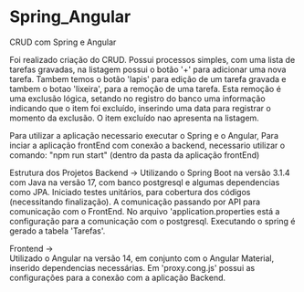 # Spring_Angular
CRUD com Spring e Angular 

Foi realizado criação do CRUD.
Possui processos simples, com uma lista de tarefas gravadas, 
na listagem possui o botão '+' para adicionar uma nova tarefa. Tambem temos o botão 'lapis' para edição de um tarefa gravada e tambem
o botao 'lixeira', para a remoção de uma tarefa. Esta remoção é uma exclusão lógica, setando no registro do banco uma informação
indicando que o item foi excluído, inserindo uma data para registrar o momento da exclusão.
O item excluído nao apresenta na listagem.


Para utilizar a aplicação necessario executar o Spring e o Angular,
Para inciar a aplicação frontEnd com conexão a backend, necessario utilizar o comando: "npm run start" (dentro da pasta da aplicação frontEnd)

Estrutura dos Projetos
Backend -> 
Utilizando o Spring Boot na versão 3.1.4 com Java na versão 17, com banco postgresql e algumas dependencias como JPA.
Iniciado testes unitários, para cobertura dos códigos (necessitando finalização).
A comunicação passando por API para comunicação com o FrontEnd.
No arquivo 'application.properties está a configuração para a comunicação com o postgresql.
Executando o spring é gerado a tabela 'Tarefas'.

Frontend ->  
Utilizado o Angular na versão 14, em conjunto com o Angular Material, inserido dependencias necessárias.
Em 'proxy.cong.js' possui as configurações para a conexão com a aplicação Backend.

